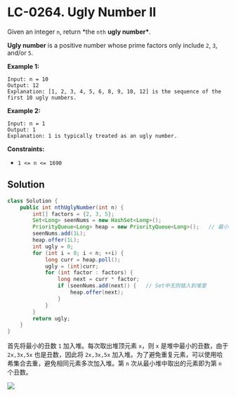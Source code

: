 # LC-0264. Ugly Number II

Given an integer `n`, return \*the `nth` **ugly number\***.

**Ugly number** is a positive number whose prime factors only include `2`, `3`, and/or `5`.

**Example 1:**

```text
Input: n = 10
Output: 12
Explanation: [1, 2, 3, 4, 5, 6, 8, 9, 10, 12] is the sequence of the first 10 ugly numbers.
```

**Example 2:**

```text
Input: n = 1
Output: 1
Explanation: 1 is typically treated as an ugly number.
```

**Constraints:**

-   `1 <= n <= 1690`

## Solution

```java
class Solution {
    public int nthUglyNumber(int n) {
        int[] factors = {2, 3, 5};
        Set<Long> seenNums = new HashSet<Long>();
        PriorityQueue<Long> heap = new PriorityQueue<Long>();	// 最小堆
        seenNums.add(1L);
        heap.offer(1L);
        int ugly = 0;
        for (int i = 0; i < n; ++i) {
            long curr = heap.poll();
            ugly = (int)curr;
            for (int factor : factors) {
                long next = curr * factor;
                if (seenNums.add(next)) {   // Set中无则插入到堆里
                    heap.offer(next);
                }
            }
        }
        return ugly;
    }
}
```

首先将最小的丑数 `1` 加入堆。每次取出堆顶元素 `x`，则 `x` 是堆中最小的丑数，由于 `2x,3x,5x` 也是丑数，因此将 `2x,3x,5x` 加入堆。为了避免重复元素，可以使用哈希集合去重，避免相同元素多次加入堆。第 `n` 次从最小堆中取出的元素即为第 `n` 个丑数。

![](https://assets.leetcode-cn.com/solution-static/264/10.png)
